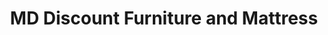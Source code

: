 ---
title: "MD Discount Furniture and Mattress"
url: /oxon-hill/md-discount-furniture-and-mattress/
shop: Möbel
---